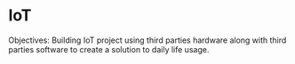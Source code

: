 # IoT
Objectives: Building IoT project using third parties hardware along with third parties software to create a solution to daily life usage. 

